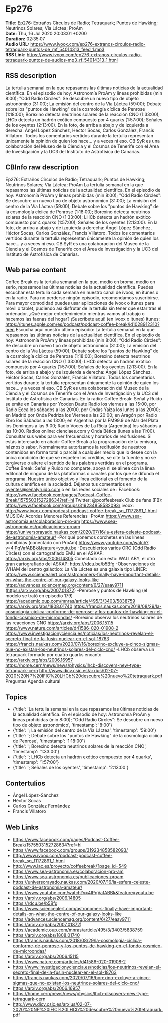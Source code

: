 # Ep276  
**Title:** Ep276: Extraños Círculos de Radio; Tetraquark; Puntos de Hawking; Neutrinos Solares; Vía Láctea; ProAm  
**Date:** Thu, 16 Jul 2020 20:03:01 +0200  
**Duration:** 02:35:07  
**Audio URL:** https://www.ivoox.com/ep276-extranos-circulos-radio-tetraquark-puntos-de_mf_54014313_feed_1.mp3  
**RSS Link:** https://www.ivoox.com/ep276-extranos-circulos-radio-tetraquark-puntos-de-audios-mp3_rf_54014313_1.html  

## RSS description
La tertulia semanal en la que repasamos las últimas noticias de la actualidad científica. En el episodio de hoy: Astronomía ProAm y líneas prohibidas (min 8:00); "Odd Radio Circles": Se descubre un nuevo tipo de objeto astronómico (31:00); La emisión del centro de la Vía Láctea (59:00); Debate sobre los "puntos de Hawking" de la cosmología cíciica de Penrose (1:18:00); Borexino detecta neutrinos solares de la reacción CNO (1:33:00); LHCb detecta un hadrón exótico compuesto por 4 quarks (1:57:00); Señales de los oyentes (2:13:00). En la foto, de arriba a abajo y de izquierda a derecha: Ángel López Sánchez, Héctor Socas, Carlos González, Francis Villatoro. Todos los comentarios vertidos durante la tertulia representan únicamente la opinión de quien los hace... y a veces ni eso. CB:SyR es una colaboración del Museo de la Ciencia y el Cosmos de Tenerife con el Área de Investigación y la UC3 del Instituto de Astrofísica de Canarias.

## CBInfo raw description
Ep276: Extraños Círculos de Radio; Tetraquark; Puntos de Hawking; Neutrinos Solares; Vía Láctea; ProAm
La tertulia semanal en la que repasamos las últimas noticias de la actualidad científica. En el episodio de hoy: Astronomía ProAm y líneas prohibidas (min 8:00); "Odd Radio Circles": Se descubre un nuevo tipo de objeto astronómico (31:00); La emisión del centro de la Vía Láctea (59:00); Debate sobre los "puntos de Hawking" de la cosmología cíciica de Penrose (1:18:00); Borexino detecta neutrinos solares de la reacción CNO (1:33:00); LHCb detecta un hadrón exótico compuesto por 4 quarks (1:57:00); Señales de los oyentes (2:13:00). En la foto, de arriba a abajo y de izquierda a derecha: Ángel López Sánchez, Héctor Socas, Carlos González, Francis Villatoro. Todos los comentarios vertidos durante la tertulia representan únicamente la opinión de quien los hace... y a veces ni eso. CB:SyR es una colaboración del Museo de la Ciencia y el Cosmos de Tenerife con el Área de Investigación y la UC3 del Instituto de Astrofísica de Canarias.


## Web parse content
Coffee Break es la tertulia semanal en la que, medio en broma, medio en serio, repasamos las últimas noticias de la actualidad científica. Puedes escuchar esta tertulia cada semana en nuestro canal de ivoox, en itunes o en la radio. Para no perderse ningún episodio, recomendamos suscribirse. Para mayor comodidad puedes usar aplicaciones de ivoox o itunes para móvil o tablet, pudiendo así disfrutar de la tertulia sin tener que estar tras el ordenador. ¿Qué mejor entretenimiento mientras vamos al trabajo o hacemos las faenas del hogar? ¡Suscríbete aquí! (en ivoox o itunes) itunes: https://itunes.apple.com/es/podcast/podcast-coffee-break/id1028912310?l=en Escucha aquí nuestro último episodio: La tertulia semanal en la que repasamos las últimas noticias de la actualidad científica. En el episodio de hoy: Astronomía ProAm y líneas prohibidas (min 8:00); “Odd Radio Circles”: Se descubre un nuevo tipo de objeto astronómico (31:00); La emisión del centro de la Vía Láctea (59:00); Debate sobre los “puntos de Hawking” de la cosmología cíciica de Penrose (1:18:00); Borexino detecta neutrinos solares de la reacción CNO (1:33:00); LHCb detecta un hadrón exótico compuesto por 4 quarks (1:57:00); Señales de los oyentes (2:13:00). En la foto, de arriba a abajo y de izquierda a derecha: Ángel López Sánchez, Héctor Socas, Carlos González, Francis Villatoro. Todos los comentarios vertidos durante la tertulia representan únicamente la opinión de quien los hace… y a veces ni eso. CB:SyR es una colaboración del Museo de la Ciencia y el Cosmos de Tenerife con el Área de Investigación y la UC3 del Instituto de Astrofísica de Canarias. En la radio: Coffee Break: Señal y Ruido se emite en Canarias por Ycoden Daute Radio los viernes a las 15:00, por Radio Ecca los sábados a las 20:00, por Ondas Yaiza los lunes a las 20:00; en Madrid por Onda Pedriza los Viernes a las 20:00; en Aragón por Radio Ebro los Sábados a las 13:00; en Argentina por la FM99.9 de Mar del Plata los Domingos a las 9:00; Radio Voces de La Rioja (Argentina) los sábados a las 10:00. Radios online: cienciaes.com y Onda Bética (lunes a las 11:00). Consultar sus webs para ver frecuencias y horarios de redifusiones. Si estás interesado en añadir Coffee Break a la programación de tu emisora, háznoslo saber. Normalmente autorizamos la redifusión de nuestros contenidos en forma total o parcial a cualquier medio que lo desee con la única condición de que se respeten los créditos, se cite la fuente y no se tergiverse o altere el sentido de las palabras vertidas en el programa. Coffee Break: Señal y Ruido no comparte, apoya ni se alinea con la línea editorial de ninguna de las plataformas o canales por los que se difunda el programa. Nuestro único objetivo y línea editorial es el fomento de la cultura científica en la sociedad. Déjanos tus comentarios en oyentes@señalyruido.com o en las redes sociales de : Facebook: https://www.facebook.com/pages/Podcast-Coffee-Break/1575503152728634?ref=hl Twitter: @pcoffeebreak Club de fans (FB): https://www.facebook.com/groups/319234858582093/ ivoox: http://www.ivoox.com/podcast-podcast-coffee-break_sq_f1172891_1.html MÚSICA: Acordes Menores Referencias -ProAm https://www.sea-astronomia.es/colaboracion-pro-am https://www.sea-astronomia.es/publicaciones-proam https://universorayado.naukas.com/2020/07/16/la-esfera-celeste-podcast-de-astronomia-amateur/ -Por qué ponemos corchetes en las líneas prohibidas (conectado con ProAm) https://www.youtube.com/watch?v=4IPqVafABBk&feature=youtu.be -Descubiertos varios ORC (Odd Radio Circles) con el cartografiado EMU en el ASKAP: https://arxiv.org/abs/2006.14805 Conectado con esto: WALLABY, el otro gran cartografiado del ASKAP: https://rdcu.be/b5Bfg -Observaciones de WHAM del centro galáctico: La Vía Láctea es una galaxia tipo LINER: https://www.sciencealert.com/astronomers-finally-have-important-details-on-what-the-centre-of-our-galaxy-looks-like https://advances.sciencemag.org/content/6/27/eaay9711 (https://arxiv.org/abs/2007.01872) -Penrose y puntos de Hawking (el modelo se trató en episodio 179) https://academic.oup.com/mnras/article/495/3/3403/5838759 https://arxiv.org/abs/1808.01740 https://francis.naukas.com/2018/08/29/la-cosmologia-ciclica-conforme-de-penrose-y-los-puntos-de-hawking-en-el-fondo-cosmico-de-microondas/ -Borexino observa los neutrinos solares de las reacciones CNO https://arxiv.org/abs/2006.15115 https://www.nature.com/articles/d41586-020-01908-2 https://www.investigacionyciencia.es/noticias/los-neutrinos-revelan-el-secreto-final-de-la-fusin-nuclear-en-el-sol-18763 https://francis.naukas.com/2020/07/16/borexino-excluye-a-cinco-sigmas-que-no-existan-los-neutrinos-solares-del-ciclo-cno/ -LHCb observa un tetraquark formado por cuatro quarks encanto https://arxiv.org/abs/2006.16957 https://home.cern/news/news/physics/lhcb-discovers-new-type-tetraquark-cern http://www.dicv.csic.es/arxius/02-07-2020%20NP%20IFIC%20LHCb%20descubre%20nuevo%20tetraquark.pdf Preguntas Agenda cultural

## Topics
- {'title': 'La tertulia semanal en la que repasamos las últimas noticias de la actualidad científica. En el episodio de hoy: Astronomía ProAm y líneas prohibidas (min 8:00); "Odd Radio Circles": Se descubre un nuevo tipo de objeto astronómico', 'timestamp': '8:00'}
- {'title': '; La emisión del centro de la Vía Láctea', 'timestamp': '59:00'}
- {'title': '; Debate sobre los "puntos de Hawking" de la cosmología cíciica de Penrose', 'timestamp': '1:18:00'}
- {'title': '; Borexino detecta neutrinos solares de la reacción CNO', 'timestamp': '1:33:00'}
- {'title': '; LHCb detecta un hadrón exótico compuesto por 4 quarks', 'timestamp': '1:57:00'}
- {'title': '; Señales de los oyentes', 'timestamp': '2:13:00'}
## Contertulios
- Ángel López-Sánchez
- Héctor Socas
- Carlos González Fernández
- Francis Villatoro
## Web Links
- https://www.facebook.com/pages/Podcast-Coffee-Break/1575503152728634?ref=hl
- https://www.facebook.com/groups/319234858582093/
- http://www.ivoox.com/podcast-podcast-coffee-break_sq_f1172891_1.html
- http://www.iac.es/proyecto/coffeebreak/?page_id=549
- https://www.sea-astronomia.es/colaboracion-pro-am
- https://www.sea-astronomia.es/publicaciones-proam
- https://universorayado.naukas.com/2020/07/16/la-esfera-celeste-podcast-de-astronomia-amateur/
- https://www.youtube.com/watch?v=4IPqVafABBk&feature=youtu.be
- https://arxiv.org/abs/2006.14805
- https://rdcu.be/b5Bfg
- https://www.sciencealert.com/astronomers-finally-have-important-details-on-what-the-centre-of-our-galaxy-looks-like
- https://advances.sciencemag.org/content/6/27/eaay9711
- https://arxiv.org/abs/2007.01872)
- https://academic.oup.com/mnras/article/495/3/3403/5838759
- https://arxiv.org/abs/1808.01740
- https://francis.naukas.com/2018/08/29/la-cosmologia-ciclica-conforme-de-penrose-y-los-puntos-de-hawking-en-el-fondo-cosmico-de-microondas/
- https://arxiv.org/abs/2006.15115
- https://www.nature.com/articles/d41586-020-01908-2
- https://www.investigacionyciencia.es/noticias/los-neutrinos-revelan-el-secreto-final-de-la-fusin-nuclear-en-el-sol-18763
- https://francis.naukas.com/2020/07/16/borexino-excluye-a-cinco-sigmas-que-no-existan-los-neutrinos-solares-del-ciclo-cno/
- https://arxiv.org/abs/2006.16957
- https://home.cern/news/news/physics/lhcb-discovers-new-type-tetraquark-cern
- http://www.dicv.csic.es/arxius/02-07-2020%20NP%20IFIC%20LHCb%20descubre%20nuevo%20tetraquark.pdf